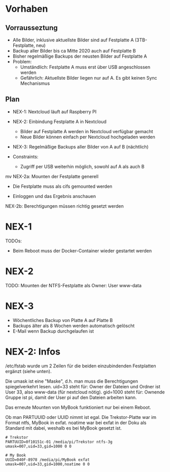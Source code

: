 # Vorhaben 

## Vorrausseztung

* Alle Bilder, inklusive aktuellste Bilder sind auf Festplatte A (3TB-Festplatte, neu)
* Backup aller Bilder bis ca Mitte 2020 auch auf Festplatte B
* Bisher regelmäßige Backups der neusten Bilder auf Festplatte A
* Problem: 
  * Umständlich: Festplatte A muss erst über USB angeschlossen werden
  * Gefährlich: Aktuellste Bilder liegen nur auf A. Es gibt keinen Sync Mechanismus
  
## Plan

* NEX-1: Nextcloud läuft auf Raspberry PI
* NEX-2: Einbindung Festplatte A in Nextcloud 
  * Bilder auf Festplatte A werden in Nextcloud verfügbar gemacht
  * Neue Bilder können einfach per Nextcloud hochgeladen werden
* NEX-3: Regelmäßige Backups aller Bilder von A auf B (nächtlich)

* Constraints: 
  * Zugriff per USB weiterhin möglich, sowohl auf A als auch B
  
mv 
NEX-2a: Mounten der Festplatte generell

* Die Festplatte muss als cifs gemounted werden 


* Einloggen und das Ergebnis anschauen

NEX-2b: Berechtigungen müssen richtig gesetzt werden

# NEX-1
TODOs: 
* Beim Reboot muss der Docker-Container wieder gestartet werden

# NEX-2 

TODO: Mounten der NTFS-Festplatte als Owner: User www-data

# NEX-3

* Wöchentliches Backup von Platte A auf Platte B 
* Backups älter als 8 Wochen werden automatisch gelöscht
* E-Mail wenn Backup durchgelaufen ist

# NEX-2: Infos

/etc/fstab wurde um 2 Zeilen für die beiden einzubindenden Festplatten ergänzt (siehe unten).

Die umask ist eine "Maske", d.h. man muss die Berechtigungen spiegelverkehrt lesen. 
uid=33 steht für: Owner der Dateien und Ordner ist User 33, also www-data (für nextcloud nötig). 
gid=1000 steht für: Ownende Gruppe ist pi, damit der User pi auf den Dateien arbeiten kann. 

Das erneute Mounten von MyBook funktioniert nur bei einem Reboot. 

Ob man PARTUUID oder UUID nimmt ist egal. Die Trekstor-Platte war im Format ntfs, MyBook in exfat. 
noatime war bei exfat in der Doku als Standard mit dabei, weshalb es bei MyBook gesetzt ist. 
```
# Trekstor
PARTUUID=0f10151c-01 /media/pi/Trekstor ntfs-3g umask=007,uid=33,gid=1000 0 0

# My Book
UUID=040F-8978 /media/pi/MyBook exfat umask=007,uid=33,gid=1000,noatime 0 0
```
